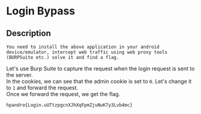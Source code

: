 # Login Bypass

## Description
```
You need to install the above application in your android device/emulator, intercept web traffic using web proxy tools (BURPSuite etc.) solve it and find a flag.
```

Let's use Burp Suite to capture the request when the login request is sent to the server.  
In the cookies, we can see that the admin cookie is set to `0`. Let's change it to `1` and forward the request.  
Once we forward the request, we get the flag.  

```
hpandro{Login.uUTtzpgcnXJhXqFpmZjuNuK7y3Lvb4mc}
```